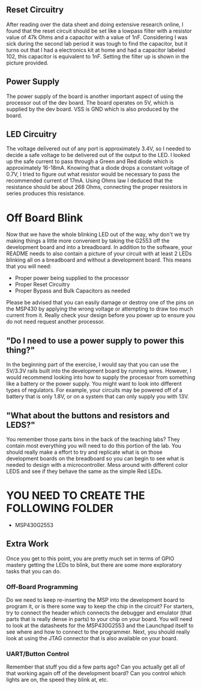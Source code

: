 ## Reset Circuitry
After reading over the data sheet and doing extensive research online, I found that the reset circuit should be set like a lowpass filter with a resistor value of 47k Ohms and a capacitor with a value of 1nF. Considering I was sick during the second lab period it was tough to find the capacitor, but it turns out that I had a electronics kit at home and had a capacitor labeled 102, this capacitor is equivalent to 1nF. Setting the filter up is shown in the picture provided.

## Power Supply
The power supply of the board is another important aspect of using the processor out of the dev board. The board operates on 5V, which is supplied by the dev board. VSS is GND which is also produced by the board.

## LED Circuitry
The voltage delivered out of any port is approximately 3.4V, so I needed to decide a safe voltage to be delivered out of the output to the LED. I looked up the safe current to pass through a Green and Red diode which is approximately 16-18mA. Knowing that a diode drops a constant voltage of 0.7V, I tried to figure out what resistor would be necessary to pass the recommended current of 17mA. Using Ohms law I deduced that the resistance should be about 268 Ohms, connecting the proper resistors in series produces this resistance.

# Off Board Blink
Now that we have the whole blinking LED out of the way, why don't we try making things a little more convenient by taking the G2553 off the development board and into a breadboard. In addition to the software, your README needs to also contain a picture of your circuit with at least 2 LEDs blinking all on a breadboard and without a development board. This means that you will need:
* Proper power being supplied to the processor
* Proper Reset Circuitry
* Proper Bypass and Bulk Capacitors as needed

Please be advised that you can easily damage or destroy one of the pins on the MSP430 by applying the wrong voltage or attempting to draw too much current from it. Really check your design before you power up to ensure you do not need request another processor.

## "Do I need to use a power supply to power this thing?"
In the beginning part of the exercise, I would say that you can use the 5V/3.3V rails built into the development board by running wires. However, I would recommend looking into how to supply the processor from something like a battery or the power supply. You might want to look into different types of regulators. For example, your circuits may be powered off of a battery that is only 1.8V, or on a system that can only supply you with 13V.

## "What about the buttons and resistors and LEDS?"
You remember those parts bins in the back of the teaching labs? They contain most everything you will need to do this portion of the lab. You should really make a effort to try and replicate what is on those development boards on the breadboard so you can begin to see what is needed to design with a microcontroller. Mess around with different color LEDS and see if they behave the same as the simple Red LEDs.

# YOU NEED TO CREATE THE FOLLOWING FOLDER
* MSP430G2553

## Extra Work
Once you get to this point, you are pretty much set in terms of GPIO mastery getting the LEDs to blink, but there are some more exploratory tasks that you can do.

### Off-Board Programming
Do we need to keep re-inserting the MSP into the development board to program it, or is there some way to keep the chip in the circuit? For starters, try to connect the header which connects the debugger and emulator (that parts that is really dense in parts) to your chip on your board. You will need to look at the datasheets for the MSP430G2553 and the Launchpad itself to see where and how to connect to the programmer. Next, you should really look at using the JTAG connector that is also available on your board.

### UART/Button Control
Remember that stuff you did a few parts ago? Can you actually get all of that working again off of the development board? Can you control which lights are on, the speed they blink at, etc.
